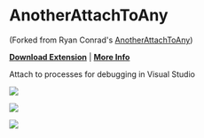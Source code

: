 AnotherAttachToAny
===========

(Forked from Ryan Conrad's [AnotherAttachToAny](https://github.com/camalot/AnotherAttachToAny))

**[Download Extension](http://visualstudiogallery.msdn.microsoft.com/81677d17-6e81-4f14-87cc-4ccee2fd2589)** | **[More Info](http://blog.twimager.com/2014/01/published-my-first-visual-studio.html)**

Attach to processes for debugging in Visual Studio

![](http://lh5.ggpht.com/-3gfr1-DP4lQ/Usv_tms7yOI/AAAAAAAAkZY/OIheXjtjsQo/ata-preview_thumb%25255B2%25255D.png?imgmax=800)

![](http://lh5.ggpht.com/-PF1ej1HpudY/UsoLquzE8rI/AAAAAAAAkVA/JcZF_Mhcltc/image_thumb%25255B5%25255D.png?imgmax=800)

![](https://lh5.googleusercontent.com/-yri9c4SWKEs/UsoMH1mj3WI/AAAAAAAAkWI/UxVm1cs-Tkg/w608-h366-no/image%255B14%255D-MOTION.gif)